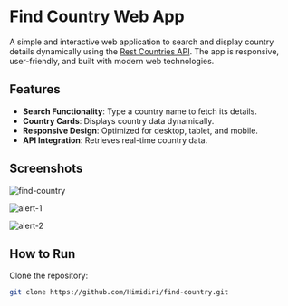 # Find Country Web App

A simple and interactive web application to search and display country details dynamically using the [Rest Countries API](https://restcountries.com/). The app is responsive, user-friendly, and built with modern web technologies.

## Features

- **Search Functionality**: Type a country name to fetch its details.
- **Country Cards**: Displays country data dynamically.
- **Responsive Design**: Optimized for desktop, tablet, and mobile.
- **API Integration**: Retrieves real-time country data.

## Screenshots

![find-country](https://github.com/user-attachments/assets/4619fb21-1b0d-490e-ac8f-8a9b498d52cd)

![alert-1](https://github.com/user-attachments/assets/31726513-7708-4cce-b4bf-3e985331c8f2)

![alert-2](https://github.com/user-attachments/assets/99933637-722a-4a2e-be04-7487b1c7ca65)

## How to Run
Clone the repository:
   ```sh
   git clone https://github.com/Himidiri/find-country.git
   ```
